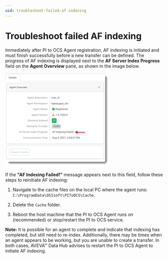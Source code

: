 ```yaml
---
uid: troubleshoot-failed-af-indexing
---
```


# Troubleshoot failed AF indexing

Immediately after PI to OCS Agent registration, AF indexing is initiated and must finish successfully before a new transfer can be defined. The progress of AF indexing is displayed next to the **AF Server Index Progress** field on the **Agent Overview** pane, as shown in the image below.

![  ](../../images/failed-af-indexing.png)

If the  **"AF Indexing Failed!"** message appears next to this field, follow these steps to reinitiate AF indexing:

1. Navigate to the cache files on the local PC where the agent runs: `C:\ProgramData\OSIsoft\PIToOCS\Cache`.

1. Delete the `Cache` folder. 
 
1. Reboot the host machine that the PI to OCS Agent runs on (recommended) or stop/restart the PI to OCS service.

**Note:** It is possible for an agent to complete and indicate that indexing has completed, but still need to re-index.  Additionally, there may be times when an agent appears to be working, but you are unable to create a transfer. In both cases, AVEVA&trade; Data Hub advises to restart the PI to OCS Agent to initiate AF indexing.
